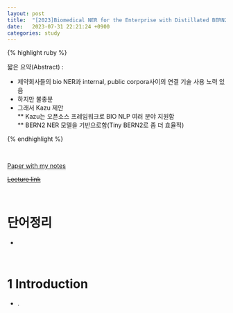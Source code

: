 ```yaml
---
layout: post
title:  "[2023]Biomedical NER for the Enterprise with Distillated BERN2 and the Kazu Framework"
date:   2023-07-31 22:21:24 +0900
categories: study
---
```







{% highlight ruby %}


짧은 요약(Abstract) :    
*  제약회사들의 bio NER과 internal, public corpora사이의 연결 기술 사용 노력 있음  
* 하지만 불충분  
* 그래서 Kazu 제안    
** Kazu는 오픈소스 프레임워크로 BIO NLP 여러 분야 지원함    
** BERN2 NER 모델을 기반으로함(Tiny BERN2로 좀 더 효율적)  


{% endhighlight %}  

<br/>


[Paper with my notes]()  


[~~Lecture link~~]()  

<br/>

# 단어정리  
*  







<br/>

# 1 Introduction  
*  .  
